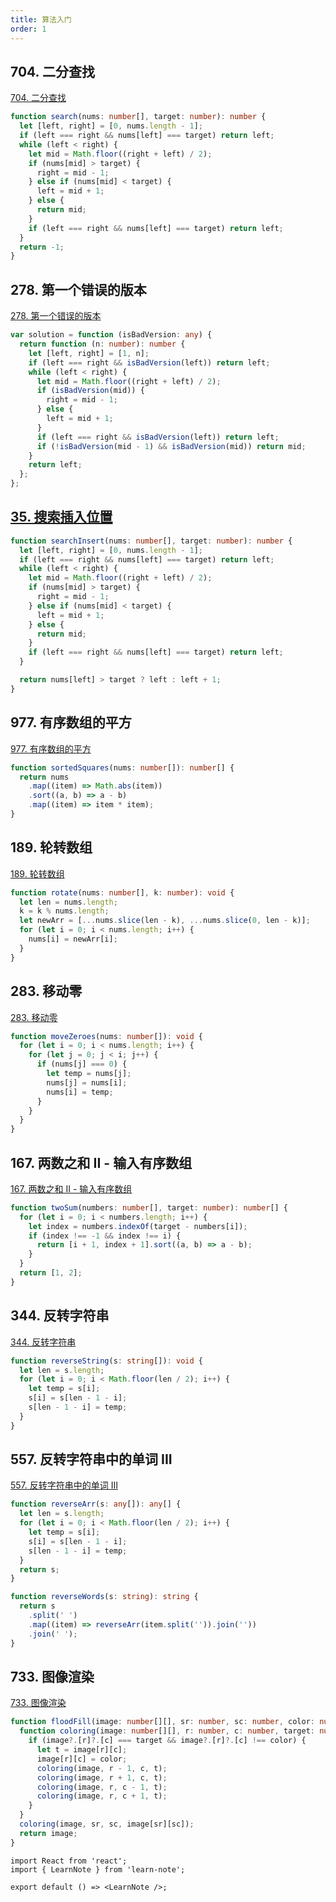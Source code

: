 ```yaml
---
title: 算法入门
order: 1
---
```


## 704. 二分查找

[704. 二分查找](https://leetcode.cn/problems/binary-search/)

```ts
function search(nums: number[], target: number): number {
  let [left, right] = [0, nums.length - 1];
  if (left === right && nums[left] === target) return left;
  while (left < right) {
    let mid = Math.floor((right + left) / 2);
    if (nums[mid] > target) {
      right = mid - 1;
    } else if (nums[mid] < target) {
      left = mid + 1;
    } else {
      return mid;
    }
    if (left === right && nums[left] === target) return left;
  }
  return -1;
}
```

## 278. 第一个错误的版本

[278. 第一个错误的版本](https://leetcode.cn/problems/first-bad-version/)

```ts
var solution = function (isBadVersion: any) {
  return function (n: number): number {
    let [left, right] = [1, n];
    if (left === right && isBadVersion(left)) return left;
    while (left < right) {
      let mid = Math.floor((right + left) / 2);
      if (isBadVersion(mid)) {
        right = mid - 1;
      } else {
        left = mid + 1;
      }
      if (left === right && isBadVersion(left)) return left;
      if (!isBadVersion(mid - 1) && isBadVersion(mid)) return mid;
    }
    return left;
  };
};
```

## [35. 搜索插入位置](https://leetcode.cn/problems/search-insert-position/)

```ts
function searchInsert(nums: number[], target: number): number {
  let [left, right] = [0, nums.length - 1];
  if (left === right && nums[left] === target) return left;
  while (left < right) {
    let mid = Math.floor((right + left) / 2);
    if (nums[mid] > target) {
      right = mid - 1;
    } else if (nums[mid] < target) {
      left = mid + 1;
    } else {
      return mid;
    }
    if (left === right && nums[left] === target) return left;
  }

  return nums[left] > target ? left : left + 1;
}
```

## 977. 有序数组的平方

[977. 有序数组的平方](https://leetcode.cn/problems/squares-of-a-sorted-array/)

```ts
function sortedSquares(nums: number[]): number[] {
  return nums
    .map((item) => Math.abs(item))
    .sort((a, b) => a - b)
    .map((item) => item * item);
}
```

## 189. 轮转数组

[189. 轮转数组](https://leetcode.cn/problems/rotate-array/)

```ts
function rotate(nums: number[], k: number): void {
  let len = nums.length;
  k = k % nums.length;
  let newArr = [...nums.slice(len - k), ...nums.slice(0, len - k)];
  for (let i = 0; i < nums.length; i++) {
    nums[i] = newArr[i];
  }
}
```

## 283. 移动零

[283. 移动零](https://leetcode.cn/study-plan/algorithms/?progress=bfytkbi)

```ts
function moveZeroes(nums: number[]): void {
  for (let i = 0; i < nums.length; i++) {
    for (let j = 0; j < i; j++) {
      if (nums[j] === 0) {
        let temp = nums[j];
        nums[j] = nums[i];
        nums[i] = temp;
      }
    }
  }
}
```

## 167. 两数之和 II - 输入有序数组

[167. 两数之和 II - 输入有序数组](https://leetcode.cn/problems/two-sum-ii-input-array-is-sorted/)

```ts
function twoSum(numbers: number[], target: number): number[] {
  for (let i = 0; i < numbers.length; i++) {
    let index = numbers.indexOf(target - numbers[i]);
    if (index !== -1 && index !== i) {
      return [i + 1, index + 1].sort((a, b) => a - b);
    }
  }
  return [1, 2];
}
```

## 344. 反转字符串

[344. 反转字符串](https://leetcode.cn/problems/reverse-string/)

```ts
function reverseString(s: string[]): void {
  let len = s.length;
  for (let i = 0; i < Math.floor(len / 2); i++) {
    let temp = s[i];
    s[i] = s[len - 1 - i];
    s[len - 1 - i] = temp;
  }
}
```

## 557. 反转字符串中的单词 III

[557. 反转字符串中的单词 III](https://leetcode.cn/problems/reverse-words-in-a-string-iii/)

```ts
function reverseArr(s: any[]): any[] {
  let len = s.length;
  for (let i = 0; i < Math.floor(len / 2); i++) {
    let temp = s[i];
    s[i] = s[len - 1 - i];
    s[len - 1 - i] = temp;
  }
  return s;
}

function reverseWords(s: string): string {
  return s
    .split(' ')
    .map((item) => reverseArr(item.split('')).join(''))
    .join(' ');
}
```

## 733. 图像渲染

[733. 图像渲染](https://leetcode.cn/problems/flood-fill/)

```ts
function floodFill(image: number[][], sr: number, sc: number, color: number): number[][] {
  function coloring(image: number[][], r: number, c: number, target: number) {
    if (image?.[r]?.[c] === target && image?.[r]?.[c] !== color) {
      let t = image[r][c];
      image[r][c] = color;
      coloring(image, r - 1, c, t);
      coloring(image, r + 1, c, t);
      coloring(image, r, c - 1, t);
      coloring(image, r, c + 1, t);
    }
  }
  coloring(image, sr, sc, image[sr][sc]);
  return image;
}
```

```tsx
import React from 'react';
import { LearnNote } from 'learn-note';

export default () => <LearnNote />;
```
